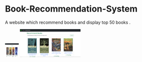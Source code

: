 <h1>Book-Recommendation-System</h1>
<p>A website which recommend books and display top 50 books .</p>
<img src="https://github.com/MohammedSubhan64/HTML_CSS_JS_Projects/blob/main/Projects%20Images/DSBook1.png" alt="python" width="45" height="45" />

<img src="https://github.com/MohammedSubhan64/HTML_CSS_JS_Projects/blob/main/Projects%20Images/DSBook2.png" width="200" />
